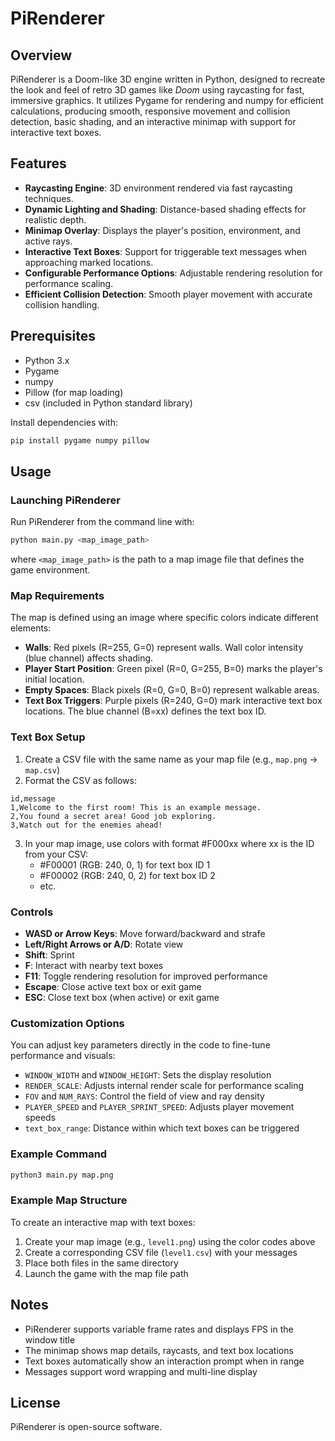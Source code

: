 # PiRenderer

## Overview
PiRenderer is a Doom-like 3D engine written in Python, designed to recreate the look and feel of retro 3D games like *Doom* using raycasting for fast, immersive graphics. It utilizes Pygame for rendering and numpy for efficient calculations, producing smooth, responsive movement and collision detection, basic shading, and an interactive minimap with support for interactive text boxes.

## Features
- **Raycasting Engine**: 3D environment rendered via fast raycasting techniques.
- **Dynamic Lighting and Shading**: Distance-based shading effects for realistic depth.
- **Minimap Overlay**: Displays the player's position, environment, and active rays.
- **Interactive Text Boxes**: Support for triggerable text messages when approaching marked locations.
- **Configurable Performance Options**: Adjustable rendering resolution for performance scaling.
- **Efficient Collision Detection**: Smooth player movement with accurate collision handling.

## Prerequisites
- Python 3.x
- Pygame
- numpy
- Pillow (for map loading)
- csv (included in Python standard library)

Install dependencies with:
```bash
pip install pygame numpy pillow
```

## Usage

### Launching PiRenderer
Run PiRenderer from the command line with:
```bash
python main.py <map_image_path>
```
where `<map_image_path>` is the path to a map image file that defines the game environment.

### Map Requirements
The map is defined using an image where specific colors indicate different elements:
- **Walls**: Red pixels (R=255, G=0) represent walls. Wall color intensity (blue channel) affects shading.
- **Player Start Position**: Green pixel (R=0, G=255, B=0) marks the player's initial location.
- **Empty Spaces**: Black pixels (R=0, G=0, B=0) represent walkable areas.
- **Text Box Triggers**: Purple pixels (R=240, G=0) mark interactive text box locations. The blue channel (B=xx) defines the text box ID.

### Text Box Setup
1. Create a CSV file with the same name as your map file (e.g., `map.png` → `map.csv`)
2. Format the CSV as follows:
```csv
id,message
1,Welcome to the first room! This is an example message.
2,You found a secret area! Good job exploring.
3,Watch out for the enemies ahead!
```
3. In your map image, use colors with format #F000xx where xx is the ID from your CSV:
   - #F00001 (RGB: 240, 0, 1) for text box ID 1
   - #F00002 (RGB: 240, 0, 2) for text box ID 2
   - etc.

### Controls
- **WASD or Arrow Keys**: Move forward/backward and strafe
- **Left/Right Arrows or A/D**: Rotate view
- **Shift**: Sprint
- **F**: Interact with nearby text boxes
- **F11**: Toggle rendering resolution for improved performance
- **Escape**: Close active text box or exit game
- **ESC**: Close text box (when active) or exit game

### Customization Options
You can adjust key parameters directly in the code to fine-tune performance and visuals:
- `WINDOW_WIDTH` and `WINDOW_HEIGHT`: Sets the display resolution
- `RENDER_SCALE`: Adjusts internal render scale for performance scaling
- `FOV` and `NUM_RAYS`: Control the field of view and ray density
- `PLAYER_SPEED` and `PLAYER_SPRINT_SPEED`: Adjusts player movement speeds
- `text_box_range`: Distance within which text boxes can be triggered

### Example Command
```bash
python3 main.py map.png
```

### Example Map Structure
To create an interactive map with text boxes:
1. Create your map image (e.g., `level1.png`) using the color codes above
2. Create a corresponding CSV file (`level1.csv`) with your messages
3. Place both files in the same directory
4. Launch the game with the map file path

## Notes
- PiRenderer supports variable frame rates and displays FPS in the window title
- The minimap shows map details, raycasts, and text box locations
- Text boxes automatically show an interaction prompt when in range
- Messages support word wrapping and multi-line display

## License
PiRenderer is open-source software.